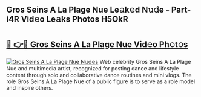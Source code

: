 ## Gros Seins A La Plage Nue Le𝚊k𝚎d N𝚞𝚍e - Part-i4R Vid𝚎o Le𝚊ks Photos H5OkR

# <h2><a href="http://fb5fpup.evod.top/?m=Gros+Seins+A+La+Plage+Nue">🔗 👉🔴 Gros Seins A La Plage Nue Vid𝚎o Ph𝚘t𝚘s</a></h2>

[![Gros Seins A La Plage Nue N𝚞d𝚎s](https://i.imgur.com/8V9OHl7.gif)](http://fb5fpup.evod.top/?m=Gros+Seins+A+La+Plage+Nue)
Web celebrity Gros Seins A La Plage Nue and multimedia artist, recognized for posting dance and lifestyle content through solo and collaborative dance routines and mini vlogs. The role Gros Seins A La Plage Nue of a public figure is to serve as a role model and inspire others. 
